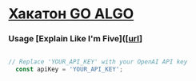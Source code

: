 # [Хакатон GO ALGO ]([url](https://goalgo.ru/)https://goalgo.ru/)


### Usage [Explain Like I'm Five]([[url](https://www.reddit.com/r/explainlikeimfive/)]

```javascript

// Replace 'YOUR_API_KEY' with your OpenAI API key
  const apiKey = 'YOUR_API_KEY';

```
